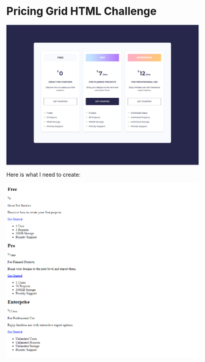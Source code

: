 # Pricing Grid HTML Challenge

<img src="./images/pricing-grid.png">

Here is what I need to create:

<img src="./images/pricing-grid-html.png">

